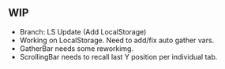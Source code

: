 ## WIP

- Branch: LS Update (Add LocalStorage)
- Working on LocalStorage. Need to add/fix auto gather vars.
- GatherBar needs some reworkimg.
- ScrollingBar needs to recall last Y position per individual tab.